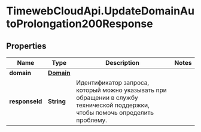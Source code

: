# TimewebCloudApi.UpdateDomainAutoProlongation200Response

## Properties

Name | Type | Description | Notes
------------ | ------------- | ------------- | -------------
**domain** | [**Domain**](Domain.md) |  | 
**responseId** | **String** | Идентификатор запроса, который можно указывать при обращении в службу технической поддержки, чтобы помочь определить проблему. | 


